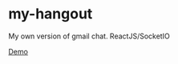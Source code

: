 my-hangout
==========

My own version of gmail chat. ReactJS/SocketIO

[Demo](http://104.131.28.224:8001/)
